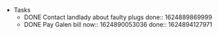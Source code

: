 - Tasks
	- DONE Contact landlady about faulty plugs
	  done:: 1624889869999
	- DONE Pay Galen bill
	  now:: 1624890053036
	  done:: 1624894127971
